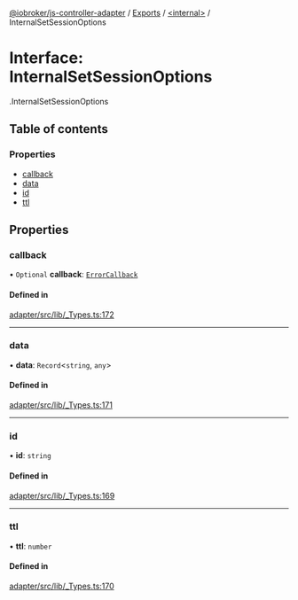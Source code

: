 [@iobroker/js-controller-adapter](../README.md) / [Exports](../modules.md) / [<internal\>](../modules/internal_.md) / InternalSetSessionOptions

# Interface: InternalSetSessionOptions

[<internal>](../modules/internal_.md).InternalSetSessionOptions

## Table of contents

### Properties

- [callback](internal_.InternalSetSessionOptions.md#callback)
- [data](internal_.InternalSetSessionOptions.md#data)
- [id](internal_.InternalSetSessionOptions.md#id)
- [ttl](internal_.InternalSetSessionOptions.md#ttl)

## Properties

### callback

• `Optional` **callback**: [`ErrorCallback`](../modules/internal_.md#errorcallback)

#### Defined in

[adapter/src/lib/_Types.ts:172](https://github.com/ioBroker/ioBroker.js-controller/blob/25f18577/packages/adapter/src/lib/_Types.ts#L172)

___

### data

• **data**: `Record`<`string`, `any`\>

#### Defined in

[adapter/src/lib/_Types.ts:171](https://github.com/ioBroker/ioBroker.js-controller/blob/25f18577/packages/adapter/src/lib/_Types.ts#L171)

___

### id

• **id**: `string`

#### Defined in

[adapter/src/lib/_Types.ts:169](https://github.com/ioBroker/ioBroker.js-controller/blob/25f18577/packages/adapter/src/lib/_Types.ts#L169)

___

### ttl

• **ttl**: `number`

#### Defined in

[adapter/src/lib/_Types.ts:170](https://github.com/ioBroker/ioBroker.js-controller/blob/25f18577/packages/adapter/src/lib/_Types.ts#L170)
